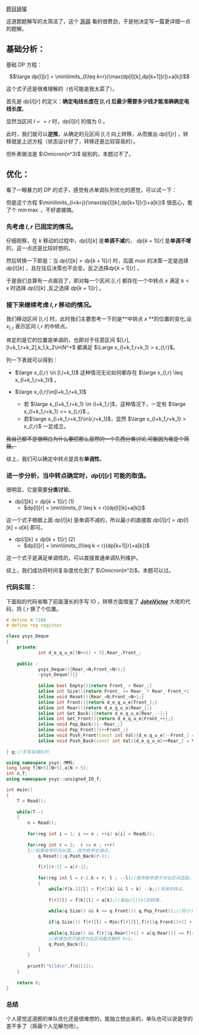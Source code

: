 [题目链接](https://www.luogu.com.cn/problem/P6563)

这道题题解写的太简洁了，这个 [蒟蒻](https://www.luogu.com.cn/user/222127) 看的很费劲，于是他决定写一篇更详细一点的题解。

## 基础分析：

基础 DP 方程：

$$\large dp[l][r] = \min\limits_{l\leq k<r}(\max(dp[l][k],dp[k+1][r])+a[k])$$

这个式子还是很难理解的（也可能是我太菜了）。

首先是 $dp[l][r]$ 的定义：**确定电线长度在 $[l,r]$ 后最少需要多少钱才能准确确定电线长度**。

显然当区间 $l == r$ 时，$dp[l][r]$ 的值为 $0$ 。

此时，我们就可以**逆推**，从确定的元区间 $[l,l]$ 向上转移，从而推出 $dp[l][r]$ ，转移就是上述方程（状态设计好了，转移还是比较容易的）。

但朴素做法是 $\Omicron(n^3)$ 级别的，本题过不了。

## 优化：

看了一眼暴力的 DP 的式子，感觉有点单调队列优化的感觉，可以试一下：

但是这个方程 $\min\limits_{i<k<j}(\max(dp[l][k],dp[k+1][r])+a[k])$  很恶心，套了个 $\min\max$ ，不好直接搞。

### 先考虑 $l,r$ 已固定的情况。

仔细观察，在 $k$ 移动的过程中，$dp[l][k]$ 是**单调不减**的， $dp[k+1][r]$ 是**单调不增**的，这一点还是比较好想的。

然后转换一下即是：当 $dp[l][k] > dp[k+1][r]$ 时，后面 $max$ 的决策一定是选择 $dp[l][k]$ ，且在往后决策也不会变，反之选择$dp[k+1][r]$ 。

于是我们总算有一点眉目了，即对每一个区间 $[l,r]$ 都存在一个中转点 $x$ 满足 $k < x$ 时选择 $dp[l][k]$ ,反之选择 $dp[k+1][r]$ 。

### 接下来继续考虑 $l,r$ 移动的情况。

我们移动区间 $[l,r]$ 时，此时我们主要思考一下的是**中转点 $x$ **的位置的变化,设 $x_{l,r}$ 表示区间 $l,r$ 的中转点。

肯定的是它的位置是单调的，也即对于任意区间 $[l,r],[l+k_1,r+k_2],k_1,k_2\in\N^+$  都满足 $\Large x_{l+k_1,r+k_1} > x_{l,r}$。

列一下表就可以得到：

- $\large x_{l,r} \in [l,l+k_1]$ 这种情况无论如何都存在 $\large x_{l,r} \leq x_{l+k_1,r+k_1}$ 。

- $\large x_{l,r}\in[l+k_1,r+k_1]$ 
  - 若 $\large x_{l+k_1,r+k_1} \in (l+k_1,r]$，这种情况下，一定有 $\large x_{l+k_1,r+k_1} == x_{l,r}$ 。
  - 若$\large x_{l+k_1,r+k_1}\in(r,r+k_1]$，显然 $\large x_{l+k_1,r+k_1} > x_{l,r}$ 一定成立。  

~~我自己都不是很明白为什么要把那么显然的一个东西分类讨论,可能因为我是个蒟蒻。~~

综上，我们可以确定中转点是具有**单调性**。

### 进一步分析，当中转点确定时，$dp[l][r]$ 可能的取值。

很明显，它是需要**分类讨论**。

- $dp[l][k] > dp[k+1][r]\ (1)$
  - $dp[l][r] = \min\limits_{l \leq k < r}(dp[l][k]+a[k])$

这一个式子根据上面 $dp[l][k]$ 是单调不减的，所以最小的直接取 $dp[l][r] = dp[l][k]+a[k]$ 即可。

- $dp[l][k] \leq dp[k+1][r]\ (2)$
  - $dp[l][r] = \min\limits_{l\leq k < r}(dp[k+1][r]+a[k])$

这一个式子是满足单调性的，可以直接普通单调队列维护。

综上，我们成功将时间复杂度优化到了 $\Omicron(n^2)$，本题可以过。

### 代码实现：

下面贴的代码省略了前面漫长的手写 IO ，转移方面借鉴了 [**JohnVictor**](https://www.luogu.com.cn/user/254752) 大佬的代码，将 $l,r$ 换了个位置。

~~~c++
# define N 7100
# define reg register

class ysys_Deque 
{
	private:
			int d_e_q_u_e[(N<<1) + 5],Rear_,Front_;
			
	public :
			ysys_Deque(){Rear_=N;Front_=N+1;}
			~ysys_Deque(){}
			
			inline bool Empty(){return Front_ > Rear_;}
			inline int Size(){return Front_ <= Rear_ ? Rear_-Front_+1 : 0;}
			inline void Reset(){Rear_=N;Front_=N+1;} 
			inline int Front(){return d_e_q_u_e[Front_];}
			inline int Rear(){return d_e_q_u_e[Rear_];}
			inline int Get_Back(){return d_e_q_u_e[Rear_--];}
			inline int Get_Front(){return d_e_q_u_e[Front_++];}
			inline void Pop_Back(){--Rear_;}
			inline void Pop_Front(){++Front_;}
			inline void Push_Front(const int Val){d_e_q_u_e[--Front_] = Val;}
			inline void Push_Back(const int Val){d_e_q_u_e[++Rear_] = Val;}
			
} q;//手写双端队列

using namespace ysys::MMS;
long long f[N+5][N+5],a[N + 5];
int n,T;
using namespace ysys::unsigned_IO_f;

int main()
{
	T = Read();
	
	while(T--)
	{
		n = Read();
		
		for(reg int i = 1; i <= n ; ++i) a[i] = ReadL();
		
		for(reg int r = 2;  r <= n ; ++r)
		{//如果枚举区间长度，，改为枚举右端点。
			q.Reset();q.Push_Back(r-1);
			
			f[r][r-1] = a[r-1];
			 
			for(reg int l = r-2,k = r; l ; --l)//倒序枚举便于对右区间选取。
			{
				while(f[k-1][l] > f[r][k] && l < k) --k;//寻找中转点。
				
				f[r][l] = f[k][l] + a[k];//取dp[l][k]的转移。
				
				while(q.Size() && k <= q.Front()) q.Pop_Front();//将小于了中转点 k 的dp[k+1][r] 出队。
				
				if(q.Size()) f[r][l] = Min(f[r][l],f[r][q.Front()+1] + a[q.Front()]);
				
				while(q.Size() && f[r][q.Rear()+1] + a[q.Rear()] >= f[r][l+1] + a[l]) q.Pop_Back();
				//新增加的可能成为右区间最优解的 k+1。
				q.Push_Back(l);
			}
		}
		
		printf("%lld\n",f[n][1]);
	}
	
	return 0;
}
~~~

### 总结

个人感觉这道题的单队优化还是很难想的，能独立想出来的，单队也可以说是学的差不多了（蒟蒻个人见解勿喷）。
